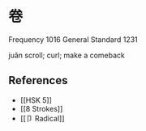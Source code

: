 # 卷
Frequency 1016
General Standard 1231

juǎn
scroll; curl; make a comeback

## References
- [[HSK 5]]
- [[8 Strokes]]
- [[卩 Radical]]